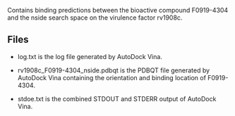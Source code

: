 Contains binding predictions between the bioactive compound F0919-4304 and the nside search space on the virulence factor rv1908c.

## Files

- log.txt is the log file generated by AutoDock Vina.

- rv1908c_F0919-4304_nside.pdbqt is the PDBQT file generated by AutoDock Vina containing the orientation and binding location of F0919-4304.

- stdoe.txt is the combined STDOUT and STDERR output of AutoDock Vina.

